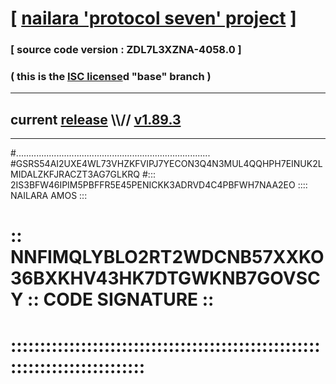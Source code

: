 
# [ [nailara 'protocol seven' project](http://nailara.network/) ]

### [ source code version : ZDL7L3XZNA-4058.0 ]

### ( this is the [ISC license](license)d "base" branch )
---
## current [release](https://github.com/nailara-technologies/protocol-7/releases) \\\\// [v1.89.3](https://github.com/nailara-technologies/protocol-7/releases/tag/v1.89.3)
---

#.............................................................................
#GSRS54AI2UXE4WL73VHZKFVIPJ7YECON3Q4N3MUL4QQHPH7EINUK2LMIDALZKFJRACZT3AG7GLKRQ
#::: 2IS3BFW46IPIM5PBFFR5E45PENICKK3ADRVD4C4PBFWH7NAA2EO :::: NAILARA AMOS :::
# :: NNFIMQLYBLO2RT2WDCNB57XXKO36BXKHV43HK7DTGWKNB7GOVSCY :: CODE SIGNATURE ::
# ::::::::::::::::::::::::::::::::::::::::::::::::::::::::::::::::::::::::::::
